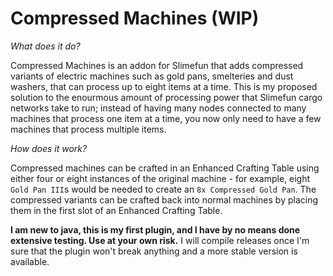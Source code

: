 # Compressed Machines (WIP)
_What does it do?_

Compressed Machines is an addon for Slimefun that adds compressed variants of electric machines such as gold pans, smelteries and dust washers, that can process up to eight items at a time. This is my proposed solution to the enourmous amount of processing power that Slimefun cargo networks take to run; instead of having many nodes connected to many machines that process one item at a time, you now only need to have a few machines that process multiple items.


_How does it work?_

Compressed machines can be crafted in an Enhanced Crafting Table using either four or eight instances of the original machine - for example, eight `Gold Pan III`s would be needed to create an `8x Compressed Gold Pan`. The compressed variants can be crafted back into normal machines by placing them in the first slot of an Enhanced Crafting Table.

**I am new to java, this is my first plugin, and I have by no means done extensive testing. Use at your own risk.** I will compile releases once I'm sure that the plugin won't break anything and a more stable version is available. 
